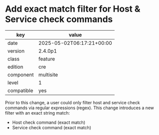 [//]: # (werk v2)
# Add exact match filter for Host & Service check commands

key        | value
---------- | ---
date       | 2025-05-02T06:17:21+00:00
version    | 2.4.0p1
class      | feature
edition    | cre
component  | multisite
level      | 1
compatible | yes

Prior to this change, a user could only filter host and service check commands via regular expressions (regex). This change introduces a new filter with an exact string match:

- Host check command (exact match)
- Service check command (exact match)
